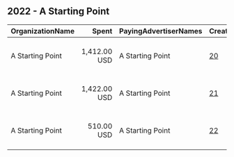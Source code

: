 ## 2022 - A Starting Point 
|OrganizationName|Spent|PayingAdvertiserNames|CreativeUrls|Impressions|Genders|AgeBrackets|CountryCodes|BillingAddresses|CandidateBallotInformation|
|:---|---:|:---|:---|---:|:---|:---|:---|:---|:---|
|A Starting Point|1,412.00 USD|A Starting Point|[20](https://www.snap.com/political-ads/asset/eb2096a54f0f8e47c53dbecad7d4e862232a7732bb652d813480d0dfef23698f?mediaType=mp4)|804,482||30-|united states|"1626 Wilcox Ave,Los Angeles ,90028-6206,US"|Register For a Free Account with ASP|
|A Starting Point|1,422.00 USD|A Starting Point|[21](https://www.snap.com/political-ads/asset/f9309fdf0fb23d684b67cf53d26bfa401e0b74591ea6c79c768a5d838d5cca04?mediaType=mp4)|709,771||30-|united states|"1626 Wilcox Ave,Los Angeles ,90028-6206,US"|Follow Your Lawmaker on ASP|
|A Starting Point|510.00 USD|A Starting Point|[22](https://www.snap.com/political-ads/asset/817630f7e8f944d4df5746f81bb60cec4bc08545f379b7fb1f542d4f4a6cd937?mediaType=mp4)|59,272||18-45|united states|"1626 Wilcox Ave,Los Angeles ,90028-6206,US"|Register to Vote|
